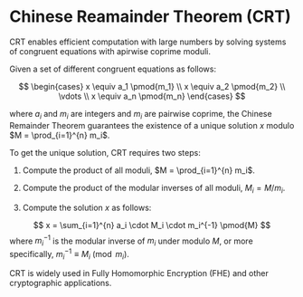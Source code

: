 # Chinese Reamainder Theorem (CRT)

CRT enables efficient computation with large numbers by solving systems of congruent equations with apirwise coprime moduli.

Given a set of different congruent equations as follows:

$$
\begin{cases}
x \equiv a_1 \pmod{m_1} \\
x \equiv a_2 \pmod{m_2} \\
\vdots \\
x \equiv a_n \pmod{m_n}
\end{cases}
$$

where $a_i$ and $m_i$ are integers and $m_i$ are pairwise coprime, the Chinese Remainder Theorem guarantees the existence of a unique solution $x$ modulo $M = \prod_{i=1}^{n} m_i$.

To get the unique solution, CRT requires two steps:

1. Compute the product of all moduli, $M = \prod_{i=1}^{n} m_i$.

2. Compute the product of the modular inverses of all moduli, $M_i = M / m_i$.

3. Compute the solution $x$ as follows:

$$
x = \sum_{i=1}^{n} a_i \cdot M_i \cdot m_i^{-1} \pmod{M}
$$
where $m_i^{-1}$ is the modular inverse of $m_i$ under modulo $M$, or more specifically, $m_i^{-1} \equiv M_i \pmod{m_i}$.

CRT is widely used in Fully Homomorphic Encryption (FHE) and other cryptographic applications.
